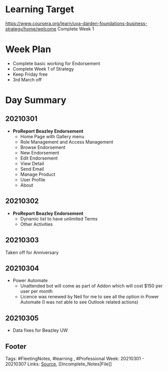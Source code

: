 # Learning Target
https://www.coursera.org/learn/uva-darden-foundations-business-strategy/home/welcome
Complete Week 1 

# Week Plan
- Complete basic working for Endorsement
- Complete Week 1 of Strategy
- Keep Friday free
- 3rd March off

# Day Summary
## 20210301
- **ProReport Beazley Endorsement**
	- Home Page with Gallery menu
	- Role Management and Access Management
	- Browse Endorsement
	- New Endorsement
	- Edit Endorsement
	- View Detail
	- Send Email
	- Manage Product
	- User Profile
	- About

## 20210302
- **ProReport Beazley Endorsement**
	- Dynamic list to have unlimited Terms
	- Other Activities
	
## 20210303
Taken off for Anniversary

## 20210304
- Power Automate
	- Unattended bot will come as part of Addon which will cost $150 per user per month
	- Licence was renewed by Neil for me to see all the option in Power Automate (I was not able to see Outlook related actions)

## 20210305
- Data fixes for Beazley UW

## Footer

Tags: #FleetingNotes, #learning , #Professional
Week: 20210301 - 20210307
Links: 
[Source](template.md), [[Incomplete_Notes|File]]

<!--
Comment - 
-->
<!--stackedit_data:
eyJoaXN0b3J5IjpbLTE3MTA3NzY3MDMsLTg4Nzc2NDEyMCwxMz
MyMzc1MjcwLC0xNDExMTQ1NTAwLDU0NDY4NDIzMCw3NDQzNDAz
ODhdfQ==
-->